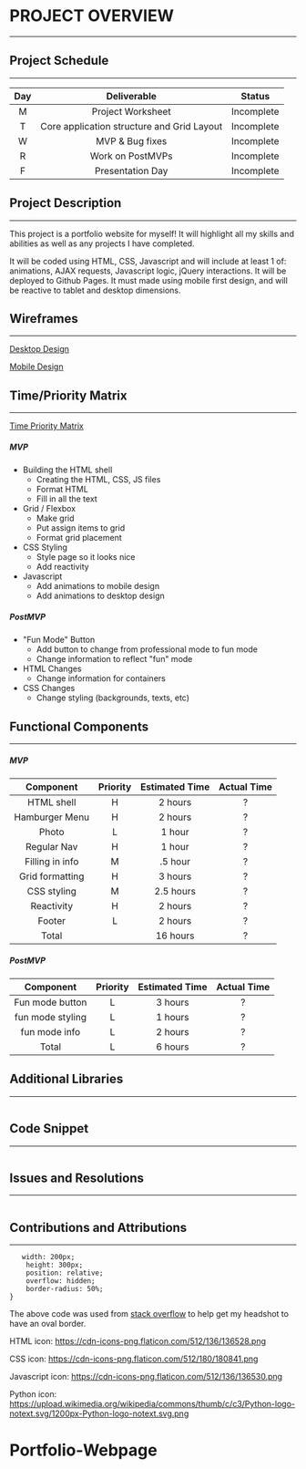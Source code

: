 # PROJECT OVERVIEW
---

## Project Schedule
---

| Day | Deliverable | Status |
|:---:|:-----------:|:------:|
|  M  | Project Worksheet | Incomplete |
|  T  | Core application structure and Grid Layout | Incomplete |
|  W  | MVP & Bug fixes  |  Incomplete |
|  R  | Work on PostMVPs | Incomplete |
|  F  | Presentation Day | Incomplete |


## Project Description
---
This project is a portfolio website for myself! It will highlight all my skills and abilities as well as any projects I have completed. 

It will be coded using HTML, CSS, Javascript and will include at least 1 of: animations, AJAX requests, Javascript logic, jQuery interactions. It will be deployed to Github Pages. It must made using mobile first design, and will be reactive to tablet and desktop dimensions.

## Wireframes
---
[Desktop Design](https://drive.google.com/file/d/1MoPlOMgtTHzdMg8VrrxzbluBhhEZ5IPf/view?usp=sharing)

[Mobile Design](https://drive.google.com/file/d/1ftCMPCuXda-5FJ51Bl-Gfp1X9Pg527az/view?usp=sharing)

## Time/Priority Matrix
---
[Time Priority Matrix](https://drive.google.com/file/d/1WW6vo7bAzL9Q_KPt6AeFOXrD1jPB-XlS/view?usp=sharing)

##### MVP
* Building the HTML shell
    * Creating the HTML, CSS, JS files
    * Format HTML
    * Fill in all the text
* Grid / Flexbox
    * Make grid
    * Put assign items to grid
    * Format grid placement
* CSS Styling
    * Style page so it looks nice
    * Add reactivity
* Javascript
    * Add animations to mobile design
    * Add animations to desktop design

##### PostMVP
* "Fun Mode" Button
    * Add button to change from professional mode to fun mode
    * Change information to reflect "fun" mode
* HTML Changes
    * Change information for containers
* CSS Changes
    * Change styling (backgrounds, texts, etc)


## Functional Components
---

##### MVP
| Component | Priority | Estimated Time | Actual Time |
|:---------:|:--------:|:--------------:|:-----------:|
| HTML shell |   H     |     2 hours    |      ?      |
| Hamburger Menu |  H  |     2 hours    |      ?      |
|   Photo   |    L     |     1 hour     |      ?      |
| Regular Nav |   H    |     1 hour     |      ?      |
| Filling in info |  M |     .5 hour    |      ?      |
| Grid formatting |  H |     3 hours    |      ?      |
| CSS styling |     M  |    2.5 hours   |      ?      |
| Reactivity  |    H   |    2 hours     |      ?      |
|  Footer    |    L    |    2 hours     |      ?      |
|   Total   |          |     16 hours   |      ?      |


##### PostMVP
| Component | Priority | Estimated Time | Actual Time |
|:---------:|:--------:|:--------------:|:-----------:|
| Fun mode button | L  |     3 hours    |      ?     |
| fun mode styling | L |     1 hours    |      ?     |
| fun mode info   |  L |     2 hours    |      ?     |
|  Total    |    L     |     6 hours    |      ?     |

## Additional Libraries
---
```
```

## Code Snippet
---
```
```

## Issues and Resolutions
---
```
```

## Contributions and Attributions
---
```
   width: 200px;
    height: 300px;
    position: relative;
    overflow: hidden;
    border-radius: 50%;
}
```
The above code was used from [stack overflow](https://stackoverflow.com/questions/26421274/css-circular-cropping-of-rectangle-image) to help get my headshot to have an oval border.

HTML icon: https://cdn-icons-png.flaticon.com/512/136/136528.png

CSS icon: https://cdn-icons-png.flaticon.com/512/180/180841.png

Javascript icon: https://cdn-icons-png.flaticon.com/512/136/136530.png

Python icon: https://upload.wikimedia.org/wikipedia/commons/thumb/c/c3/Python-logo-notext.svg/1200px-Python-logo-notext.svg.png


# Portfolio-Webpage

